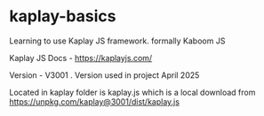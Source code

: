 # kaplay-basics
Learning to use Kaplay JS framework. formally Kaboom JS

Kaplay JS Docs - https://kaplayjs.com/

Version - V3001  . Version used in project April 2025 

Located in kaplay folder is kaplay.js which is a local download from https://unpkg.com/kaplay@3001/dist/kaplay.js
